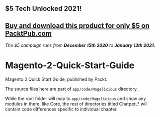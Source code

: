 ## $5 Tech Unlocked 2021!
[Buy and download this product for only $5 on PacktPub.com](https://www.packtpub.com/)
-----
*The $5 campaign         runs from __December 15th 2020__ to __January 13th 2021.__*

# Magento-2-Quick-Start-Guide

Magento 2 Quick Start Guide, published by Packt.

The source files here are part of ``app/code/Magelicious`` directory.

While the root folder will map to ``app/code/Magelicious`` and show any modules in there, like Core, the rest of directories titled Chatper_* will contain code differences specific to individual chapter.